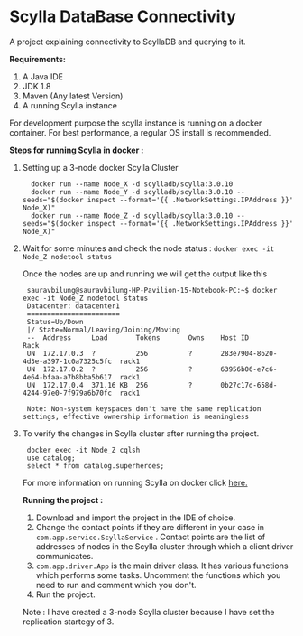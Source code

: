 # Scylla DataBase Connectivity
A project explaining connectivity to ScyllaDB and querying to it.

<b> Requirements: </b>
1) A Java IDE
2) JDK 1.8
3) Maven (Any latest Version)
4) A running Scylla instance

For development purpose the scylla instance is running on a docker container. For best performance, a regular OS install is recommended.

<b> Steps for running Scylla in docker : </b>

1) Setting up a 3-node docker Scylla Cluster 
     ```
       docker run --name Node_X -d scylladb/scylla:3.0.10
       docker run --name Node_Y -d scylladb/scylla:3.0.10 --seeds="$(docker inspect --format='{{ .NetworkSettings.IPAddress }}' Node_X)" 
       docker run --name Node_Z -d scylladb/scylla:3.0.10 --seeds="$(docker inspect --format='{{ .NetworkSettings.IPAddress }}' Node_X)"        
     ```
2) Wait for some minutes and check the node status : ``` docker exec -it Node_Z nodetool status  ```
     
     Once the nodes are up and running we will get the output like this 
     ```
      sauravbilung@sauravbilung-HP-Pavilion-15-Notebook-PC:~$ docker exec -it Node_Z nodetool status  
      Datacenter: datacenter1
      =======================
      Status=Up/Down
      |/ State=Normal/Leaving/Joining/Moving
      --  Address     Load       Tokens       Owns    Host ID                               Rack
      UN  172.17.0.3  ?          256          ?       283e7904-8620-4d3e-a397-1c0a7325c5fc  rack1
      UN  172.17.0.2  ?          256          ?       63956b06-e7c6-4e64-bfaa-a7b8bba5b617  rack1
      UN  172.17.0.4  371.16 KB  256          ?       0b27c17d-658d-4244-97e0-7f979a6b70fc  rack1

      Note: Non-system keyspaces don't have the same replication settings, effective ownership information is meaningless

     ```
3) To verify the changes in Scylla cluster after running the project.
    ```
     docker exec -it Node_Z cqlsh
     use catalog;
     select * from catalog.superheroes;
    ```
   For more information on running Scylla on docker click [here.](https://www.scylladb.com/2016/11/09/scylla-on-docker/)
   
   <b> Running the project : </b>
   1) Download and import the project in the IDE of choice.
   2) Change the contact points if they are different in your case in ```com.app.service.ScyllaService``` . Contact points are the list of addresses of nodes in the Scylla cluster through which a client driver communicates.
   3) ```com.app.driver.App``` is the main driver class. It has various functions which performs some tasks. Uncomment the functions which you need to run and comment which you don't.
   4) Run the project.
   
   Note : I have created a 3-node Scylla cluster because I have set the replication startegy of 3.
